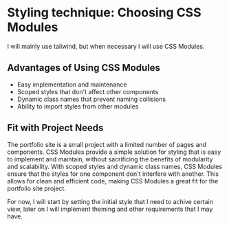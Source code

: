 # Styling technique: Choosing CSS Modules

I will mainly use tailwind, but when necessary I will use CSS Modules.

## Advantages of Using CSS Modules
- Easy implementation and maintenance
- Scoped styles that don't affect other components
- Dynamic class names that prevent naming collisions
- Ability to import styles from other modules

## Fit with Project Needs
The portfolio site is a small project with a limited number of pages and
components. CSS Modules provide a simple solution for styling that is easy to
implement and maintain, without sacrificing the benefits of modularity and
scalability. With scoped styles and dynamic class names, CSS Modules ensure that
the styles for one component don't interfere with another. This allows for clean
and efficient code, making CSS Modules a great fit for the portfolio site
project.

For now, I will start by setting the initial style that I need to achive certain
view, later on I will implement theming and other requirements that I may have.